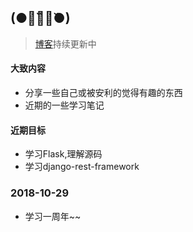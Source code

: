 ## (●･̆⍛･̆●)

> <a href='https://www.wzmmmmj.com'>博客</a>持续更新中

#### 大致内容

- 分享一些自己或被安利的觉得有趣的东西
- 近期的一些学习笔记

#### 近期目标

- 学习Flask,理解源码
- 学习django-rest-framework

### 2018-10-29  

- 学习一周年~~

